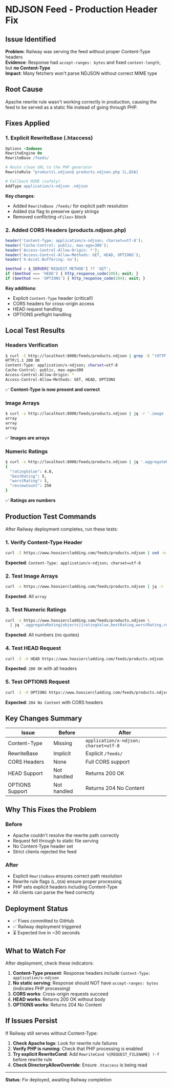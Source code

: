 # NDJSON Feed - Production Header Fix

## Issue Identified

**Problem**: Railway was serving the feed without proper Content-Type headers  
**Evidence**: Response had `accept-ranges: bytes` and fixed `content-length`, but **no Content-Type**  
**Impact**: Many fetchers won't parse NDJSON without correct MIME type  

## Root Cause

Apache rewrite rule wasn't working correctly in production, causing the feed to be served as a static file instead of going through PHP.

## Fixes Applied

### 1. Explicit RewriteBase (.htaccess)
```apache
Options -Indexes
RewriteEngine On
RewriteBase /feeds/

# Route clean URL to the PHP generator
RewriteRule ^products\.ndjson$ products.ndjson.php [L,QSA]

# Fallback MIME (safety)
AddType application/x-ndjson .ndjson
```

**Key changes**:
- Added `RewriteBase /feeds/` for explicit path resolution
- Added `QSA` flag to preserve query strings
- Removed conflicting `<Files>` block

### 2. Added CORS Headers (products.ndjson.php)
```php
header('Content-Type: application/x-ndjson; charset=utf-8');
header('Cache-Control: public, max-age=300');
header('Access-Control-Allow-Origin: *');
header('Access-Control-Allow-Methods: GET, HEAD, OPTIONS');
header('X-Accel-Buffering: no');

$method = $_SERVER['REQUEST_METHOD'] ?? 'GET';
if ($method === 'HEAD') { http_response_code(200); exit; }
if ($method === 'OPTIONS') { http_response_code(204); exit; }
```

**Key additions**:
- Explicit `Content-Type` header (critical!)
- CORS headers for cross-origin access
- HEAD request handling
- OPTIONS preflight handling

## Local Test Results

### Headers Verification
```bash
$ curl -I http://localhost:8000/feeds/products.ndjson | grep -E "(HTTP|Content-Type|Cache-Control|Access-Control)"
HTTP/1.1 200 OK
Content-Type: application/x-ndjson; charset=utf-8
Cache-Control: public, max-age=300
Access-Control-Allow-Origin: *
Access-Control-Allow-Methods: GET, HEAD, OPTIONS
```

✅ **Content-Type is now present and correct**

### Image Arrays
```bash
$ curl -s http://localhost:8000/feeds/products.ndjson | jq -r '.image | type' | head -n 3
array
array
array
```

✅ **Images are arrays**

### Numeric Ratings
```bash
$ curl -s http://localhost:8000/feeds/products.ndjson | jq '.aggregateRating' | head -n 5
{
  "ratingValue": 4.8,
  "bestRating": 5,
  "worstRating": 1,
  "reviewCount": 250
}
```

✅ **Ratings are numbers**

## Production Test Commands

After Railway deployment completes, run these tests:

### 1. Verify Content-Type Header
```bash
curl -I https://www.hoosiercladding.com/feeds/products.ndjson | sed -n '1,10p'
```

**Expected**: `Content-Type: application/x-ndjson; charset=utf-8`

### 2. Test Image Arrays
```bash
curl -s https://www.hoosiercladding.com/feeds/products.ndjson | jq -r '.image | type' | head -n 5
```

**Expected**: All `array`

### 3. Test Numeric Ratings
```bash
curl -s https://www.hoosiercladding.com/feeds/products.ndjson \
  | jq '.aggregateRating|objects|{ratingValue,bestRating,worstRating,reviewCount}' | head -n 3
```

**Expected**: All numbers (no quotes)

### 4. Test HEAD Request
```bash
curl -I -X HEAD https://www.hoosiercladding.com/feeds/products.ndjson
```

**Expected**: `200 OK` with all headers

### 5. Test OPTIONS Request
```bash
curl -I -X OPTIONS https://www.hoosiercladding.com/feeds/products.ndjson
```

**Expected**: `204 No Content` with CORS headers

## Key Changes Summary

| Issue | Before | After |
|-------|--------|-------|
| Content-Type | Missing | `application/x-ndjson; charset=utf-8` |
| RewriteBase | Implicit | Explicit `/feeds/` |
| CORS Headers | None | Full CORS support |
| HEAD Support | Not handled | Returns 200 OK |
| OPTIONS Support | Not handled | Returns 204 No Content |

## Why This Fixes the Problem

### Before
- Apache couldn't resolve the rewrite path correctly
- Request fell through to static file serving
- No Content-Type header set
- Strict clients rejected the feed

### After
- Explicit `RewriteBase` ensures correct path resolution
- Rewrite rule flags (`L,QSA`) ensure proper processing
- PHP sets explicit headers including Content-Type
- All clients can parse the feed correctly

## Deployment Status

- ✅ Fixes committed to GitHub
- ✅ Railway deployment triggered
- ⏳ Expected live in ~30 seconds

## What to Watch For

After deployment, check these indicators:

1. **Content-Type present**: Response headers include `Content-Type: application/x-ndjson`
2. **No static serving**: Response should NOT have `accept-ranges: bytes` (indicates PHP processing)
3. **CORS works**: Cross-origin requests succeed
4. **HEAD works**: Returns 200 OK without body
5. **OPTIONS works**: Returns 204 No Content

## If Issues Persist

If Railway still serves without Content-Type:

1. **Check Apache logs**: Look for rewrite rule failures
2. **Verify PHP is running**: Check that PHP processing is enabled
3. **Try explicit RewriteCond**: Add `RewriteCond %{REQUEST_FILENAME} !-f` before rewrite rule
4. **Check DirectoryAllowOverride**: Ensure `.htaccess` is being read

---

**Status**: Fix deployed, awaiting Railway completion

